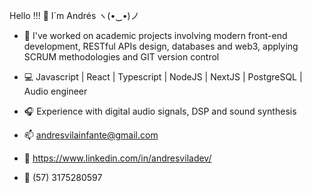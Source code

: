 Hello !!! 👋 I´m Andrés ヽ(•‿•)ノ

- 🔭 I've worked on academic projects involving modern front-end development, RESTful APIs design, databases and web3, applying SCRUM methodologies and GIT version control
- 💻 Javascript | React | Typescript | NodeJS | NextJS | PostgreSQL | Audio engineer
- 🎧 Experience with digital audio signals, DSP and sound synthesis

- 📫 andresvilainfante@gmail.com
- 🔗 https://www.linkedin.com/in/andresviladev/
- 📱 (57) 3175280597
